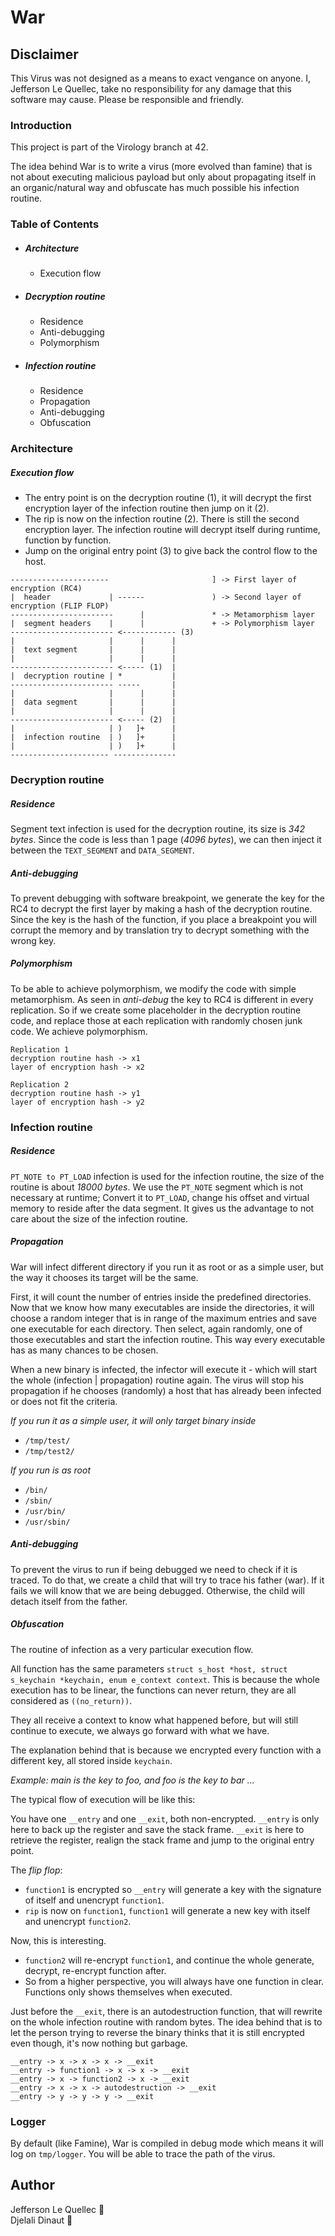 # War 

## Disclaimer
This Virus was not designed as a means to exact vengance on anyone.
I, Jefferson Le Quellec, take no responsibility for any damage that this software may cause.
Please be responsible and friendly.

### Introduction
This project is part of the Virology branch at 42.

The idea behind War is to write a virus  (more evolved than famine) that is not about executing malicious payload but only about propagating itself in an organic/natural way and obfuscate has much possible his infection routine.

### Table of Contents
- ##### Architecture
    + Execution flow
- ##### Decryption routine
    + Residence
    +  Anti-debugging
    + Polymorphism
- ##### Infection routine
    + Residence
    + Propagation
    + Anti-debugging
    + Obfuscation

### Architecture
##### Execution flow

- The entry point is on the decryption routine (1), it will decrypt the first encryption layer of the infection routine then jump on it (2).
- The rip is now on the infection routine (2). There is still the second encryption layer. The infection routine will decrypt itself during runtime, function by function.
- Jump on the original entry point (3) to give back the control flow to the host.
```
----------------------                       ] -> First layer of encryption (RC4)
|  header             | ------               ) -> Second layer of encryption (FLIP FLOP)
-----------------------      |               * -> Metamorphism layer
|  segment headers    |      |               + -> Polymorphism layer
----------------------- <------------ (3)
|                     |      |      |
|  text segment       |      |      |
|                     |      |      |
----------------------- <----- (1)  |
|  decryption routine | *           |
----------------------- -----       |
|                     |      |      |
|  data segment       |      |      |
|                     |      |      |
----------------------- <----- (2)  |
|                     | )   ]+      |
|  infection routine  | )   ]+      |
|                     | )   ]+      |
---------------------- --------------
```

### Decryption routine
##### Residence
Segment text infection is used for the decryption routine, its size is *342 bytes*.
Since the code is less than 1 page (*4096 bytes*), we can then inject it between the `TEXT_SEGMENT` and `DATA_SEGMENT`.

##### Anti-debugging
To prevent debugging with software breakpoint, we generate the key for the RC4 to decrypt the first layer by making a hash of the decryption routine.
Since the key is the hash of the function, if you place a breakpoint you will corrupt the memory and by translation try to decrypt something with the wrong key.

##### Polymorphism
To be able to achieve polymorphism, we modify the code with simple metamorphism.
As seen in *anti-debug* the key to RC4 is different in every replication.
So if we create some placeholder in the decryption routine code, and replace those at each replication with randomly chosen junk code. We achieve polymorphism.

```
Replication 1
decryption routine hash -> x1
layer of encryption hash -> x2

Replication 2
decryption routine hash -> y1
layer of encryption hash -> y2
```

### Infection routine
##### Residence
`PT_NOTE to PT_LOAD` infection is used for the infection routine, the size of the routine is about *18000 bytes*.
We use the `PT_NOTE` segment which is not necessary at runtime; Convert it to `PT_LOAD`, change his offset and virtual memory to reside after the data segment.
It gives us the advantage to not care about the size of the infection routine.

##### Propagation
War will infect different directory if you run it as root or as a simple user, but the way it chooses its target will be the same.

First, it will count the number of entries inside the predefined directories. Now that we know how many executables are inside the directories, it will choose a random integer that is in range of the maximum entries and save one executable for each directory. Then select, again randomly, one of those executables and start the infection routine. This way every executable has as many chances to be chosen.

When a new binary is infected, the infector will execute it - which will start the whole (infection | propagation) routine again.
The virus will stop his propagation if he chooses (randomly) a host that has already been infected or does not fit the criteria.

*If you run it as a simple user, it will only target binary inside*
- `/tmp/test/`
- `/tmp/test2/`  

*If you run is as root*
- `/bin/`
- `/sbin/`
- `/usr/bin/`
- `/usr/sbin/`

##### Anti-debugging
To prevent the virus to run if being debugged we need to check if it is traced. To do that, we create a child that will try to trace his father (war).
If it fails we will know that we are being debugged. Otherwise, the child will detach itself from the father.

##### Obfuscation
The routine of infection as a very particular execution flow.

All function has the same parameters `struct s_host *host, struct s_keychain *keychain, enum e_context context`.
This is because the whole execution has to be linear, the functions can never return, they are all considered as `((no_return))`.

They all receive a context to know what happened before, but will still continue to execute, we always go forward with what we have.

The explanation behind that is because we encrypted every function with a different key, all stored inside `keychain`.

*Example: main is the key to foo, and foo is the key to bar ...*

The typical flow of execution will be like this:

You have one `__entry` and one `__exit`, both non-encrypted.
`__entry` is only here to back up the register and save the stack frame. 
`__exit` is here to retrieve the register, realign the stack frame and jump to the original entry point.

The *flip flop*:
- `function1` is encrypted so `__entry` will generate a key with the signature of itself and unencrypt `function1`.
- `rip` is now on `function1`, `function1` will generate a new key with itself and unencrypt `function2`.

Now, this is interesting.

- `function2` will re-encrypt `function1`, and continue the whole generate, decrypt, re-encrypt function after.
- So from a higher perspective, you will always have one function in clear. Functions only shows themselves when executed.

Just before the `__exit`, there is an autodestruction function, that will rewrite on the whole infection routine with random bytes.
The idea behind that is to let the person trying to reverse the binary thinks that it is still encrypted even though, it's now nothing but garbage.

```
__entry -> x -> x -> x -> __exit
__entry -> function1 -> x -> x -> __exit
__entry -> x -> function2 -> x -> __exit
__entry -> x -> x -> autodestruction -> __exit
__entry -> y -> y -> y -> __exit
```

### Logger
By default (like Famine), War is compiled in debug mode which means it will log on `tmp/logger`. You will be able to trace the path of the virus.

## Author
Jefferson Le Quellec 🐜  
Djelali Dinaut 🐜 

